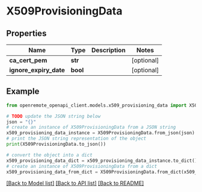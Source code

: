 # X509ProvisioningData


## Properties

Name | Type | Description | Notes
------------ | ------------- | ------------- | -------------
**ca_cert_pem** | **str** |  | [optional] 
**ignore_expiry_date** | **bool** |  | [optional] 

## Example

```python
from openremote_openapi_client.models.x509_provisioning_data import X509ProvisioningData

# TODO update the JSON string below
json = "{}"
# create an instance of X509ProvisioningData from a JSON string
x509_provisioning_data_instance = X509ProvisioningData.from_json(json)
# print the JSON string representation of the object
print(X509ProvisioningData.to_json())

# convert the object into a dict
x509_provisioning_data_dict = x509_provisioning_data_instance.to_dict()
# create an instance of X509ProvisioningData from a dict
x509_provisioning_data_from_dict = X509ProvisioningData.from_dict(x509_provisioning_data_dict)
```
[[Back to Model list]](../README.md#documentation-for-models) [[Back to API list]](../README.md#documentation-for-api-endpoints) [[Back to README]](../README.md)


